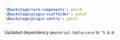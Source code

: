 ```yaml
---
'@backstage/core-components': patch
'@backstage/plugin-scaffolder': patch
'@backstage/plugin-sentry': patch
---
```


Updated dependency `@material-table/core` to `^5.0.0`.
